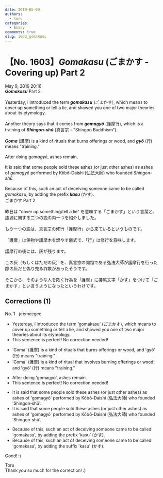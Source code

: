 ```yaml
---
date: 2019-05-09
authors:
  - toru
categories:
  - Essay
comments: true
slug: 1603_gomakasu
---
```


# 【No. 1603】<strong><em>Gomakasu</strong></em> (ごまかす - Covering up) Part 2
<div class="date">May 9, 2019 20:16</div>
<div id="post"><div id="body_show_ori">
<strong><em>Gomakasu</strong></em> Part 2<br/><br/>Yesterday, I introduced the term <strong><em>gomakasu</em></strong> (ごまかす), which means to cover up something or tell a lie, and showed you one of two major theories about its etymology.<br/><br/>Another theory says that it comes from <strong><em>gomagyō</em></strong> (護摩行), which is a training of <strong><em>Shingon-shū</em></strong> (真言宗 - "Shingon Buddhism").<br/><br/><strong><em>Goma</em></strong> (護摩) is a kind of rituals that burns offerings or wood, and <strong><em>gyō</em></strong> (行) means "training."<br/><br/>After doing <em>gomagyō</em>, ashes remain.<br/><br/>It is said that some people sold these ashes (or just other ashes) as ashes of <em>gomagyō</em> performed by Kōbō-Daishi  (弘法大師) who founded <em>Shingon-shū</em>. <br/><br/>Because of this, such an act of deceiving someone came to be called <em>gomakasu</em>, by adding the prefix <strong><em>kasu</em></strong> (かす).
</div></div>

<!-- more -->

<div id="post_ja"><div id="body_show_mo">
ごまかす Part 2<br/><br/>昨日は "cover up something/tell a lie" を意味する「ごまかす」という言葉と、語源に関する二つの説の内一つを紹介しました。<br/><br/>もう一つの説は、真言宗の修行「護摩行」から来ているというものです。<br/><br/>「護摩」は供物や護摩木を燃やす儀式で、「行」は修行を意味します。<br/><br/>護摩行の後には、灰が残ります。<br/><br/>この灰（もしくはただの灰）を、真言宗の開祖である弘法大師が護摩行を行った際の灰だと偽り売る詐欺があったそうです。<br/><br/>そこから、そのような人を欺く行為を「護摩」に接尾文字「かす」をつけて「ごまかす」とい言うようになったというわけです。
</div></div>

## Corrections (1)
<div id="block"><div class="first_name"> No. 1　<span class="just_name">jeemeegee</span></div><div id="block2">
<ul class="correction_field">
<li class="incorrect">Yesterday, I introduced the term 'gomakasu' (ごまかす), which means to cover up something or tell a lie, and showed you one of two major theories about its etymology.</li>
<li class="corrected perfect">This sentence is perfect! No correction needed!</li>
</ul>
<ul class="correction_field">
<li class="incorrect">'Goma' (護摩) is a kind of rituals that burns offerings or wood, and 'gyō' (行) means "training."</li>
<li class="corrected correct">
'Goma' (護摩) is a kind of <span class="f_bold">ritual</span> that <span class="f_bold">involves burning</span> offerings or wood, and 'gyō' (行) means "training."
</li>
</ul>
<ul class="correction_field">
<li class="incorrect">After doing 'gomagyō', ashes remain.</li>
<li class="corrected perfect">This sentence is perfect! No correction needed!</li>
</ul>
<ul class="correction_field">
<li class="incorrect">It is said that some people sold these ashes (or just other ashes) as ashes of 'gomagyō' performed by Kōbō-Daishi  (弘法大師) who founded 'Shingon-shū'.</li>
<li class="corrected correct">
It is said that some people sold these ashes (or just other ashes) as ashes of 'gomagyō' performed by Kōbō-Daishi (弘法大師) who founded 'Shingon-shū'.
</li>
</ul>
<ul class="correction_field">
<li class="incorrect">Because of this, such an act of deceiving someone came to be called 'gomakasu', by adding the prefix 'kasu' (かす).</li>
<li class="corrected correct">
Because of this, such an act of deceiving someone came to be called 'gomakasu', by adding the <span class="f_bold">suffix</span> 'kasu' (かす).
</li>
</ul>
<p class="comment_small">
 Good! :)
</p>

</div><div class="name"><span class="just_name">Toru</span><br>
Thank you so much for the correction! :)
</div>
</div>
